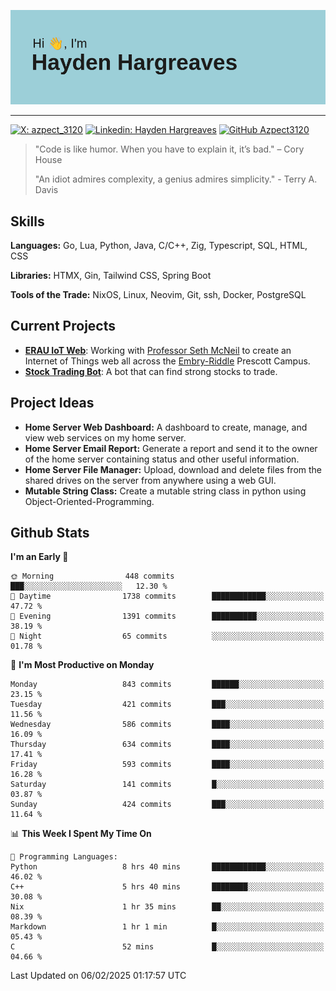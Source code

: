 ![Hayden Hargreaves](https://github.com/Azpect3120/Azpect3120/blob/master/download.png?raw=true)

<hr>

[![X: azpect_3120](https://img.shields.io/twitter/follow/azpect_3120?style=social)](https://x.com/azpect_3120)
[![Linkedin: Hayden Hargreaves](https://img.shields.io/badge/-Hayden%20Hargreaves-blue?style=flat-square&logo=Linkedin&logoColor=white&link=https://www.linkedin.com/in/hayden-hargreaves-37b2802a4/)](https://www.linkedin.com/in/hayden-hargreaves-37b2802a4/)
[![GitHub Azpect3120](https://img.shields.io/github/followers/azpect3120?label=follow&style=social)](https://github.com/azpect3120)

> "Code is like humor. When you have to explain it, it’s bad." – Cory House
> 
> "An idiot admires complexity, a genius admires simplicity." - Terry A. Davis


## Skills
**Languages:** Go, Lua, Python, Java, C/C++, Zig, Typescript, SQL, HTML, CSS 

**Libraries:** HTMX, Gin, Tailwind CSS, Spring Boot

**Tools of the Trade:** NixOS, Linux, Neovim, Git, ssh, Docker, PostgreSQL


## Current Projects 
- **[ERAU IoT Web](https://github.com/Azpect3120/InternetOfThings)**: Working with [Professor Seth McNeil](https://github.com/semcneil) to create an Internet of Things web all across the [Embry-Riddle](https://erau.edu) Prescott Campus.
- **[Stock Trading Bot](https://github.com/Azpect3120/TradingBot)**: A bot that can find strong stocks to trade.


## Project Ideas
- **Home Server Web Dashboard:** A dashboard to create, manage, and view web services on my home server.
- **Home Server Email Report:** Generate a report and send it to the owner of the home server containing status and other useful information.
- **Home Server File Manager:** Upload, download and delete files from the shared drives on the server from anywhere using a web GUI.
- **Mutable String Class:** Create a mutable string class in python using Object-Oriented-Programming.


## Github Stats

<!--START_SECTION:waka-->
**I'm an Early 🐤** 

```text
🌞 Morning                448 commits         ███░░░░░░░░░░░░░░░░░░░░░░   12.30 % 
🌆 Daytime                1738 commits        ████████████░░░░░░░░░░░░░   47.72 % 
🌃 Evening                1391 commits        ██████████░░░░░░░░░░░░░░░   38.19 % 
🌙 Night                  65 commits          ░░░░░░░░░░░░░░░░░░░░░░░░░   01.78 % 
```
📅 **I'm Most Productive on Monday** 

```text
Monday                   843 commits         ██████░░░░░░░░░░░░░░░░░░░   23.15 % 
Tuesday                  421 commits         ███░░░░░░░░░░░░░░░░░░░░░░   11.56 % 
Wednesday                586 commits         ████░░░░░░░░░░░░░░░░░░░░░   16.09 % 
Thursday                 634 commits         ████░░░░░░░░░░░░░░░░░░░░░   17.41 % 
Friday                   593 commits         ████░░░░░░░░░░░░░░░░░░░░░   16.28 % 
Saturday                 141 commits         █░░░░░░░░░░░░░░░░░░░░░░░░   03.87 % 
Sunday                   424 commits         ███░░░░░░░░░░░░░░░░░░░░░░   11.64 % 
```


📊 **This Week I Spent My Time On** 

```text
💬 Programming Languages: 
Python                   8 hrs 40 mins       ████████████░░░░░░░░░░░░░   46.02 % 
C++                      5 hrs 40 mins       ████████░░░░░░░░░░░░░░░░░   30.08 % 
Nix                      1 hr 35 mins        ██░░░░░░░░░░░░░░░░░░░░░░░   08.39 % 
Markdown                 1 hr 1 min          █░░░░░░░░░░░░░░░░░░░░░░░░   05.43 % 
C                        52 mins             █░░░░░░░░░░░░░░░░░░░░░░░░   04.66 % 
```


 Last Updated on 06/02/2025 01:17:57 UTC
<!--END_SECTION:waka-->
